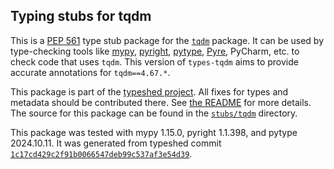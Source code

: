 ## Typing stubs for tqdm

This is a [PEP 561](https://peps.python.org/pep-0561/)
type stub package for the [`tqdm`](https://github.com/tqdm/tqdm) package.
It can be used by type-checking tools like
[mypy](https://github.com/python/mypy/),
[pyright](https://github.com/microsoft/pyright),
[pytype](https://github.com/google/pytype/),
[Pyre](https://pyre-check.org/),
PyCharm, etc. to check code that uses `tqdm`. This version of
`types-tqdm` aims to provide accurate annotations for
`tqdm==4.67.*`.

This package is part of the [typeshed project](https://github.com/python/typeshed).
All fixes for types and metadata should be contributed there.
See [the README](https://github.com/python/typeshed/blob/main/README.md)
for more details. The source for this package can be found in the
[`stubs/tqdm`](https://github.com/python/typeshed/tree/main/stubs/tqdm)
directory.

This package was tested with
mypy 1.15.0,
pyright 1.1.398,
and pytype 2024.10.11.
It was generated from typeshed commit
[`1c17cd429c2f91b0066547deb99c537af3e54d39`](https://github.com/python/typeshed/commit/1c17cd429c2f91b0066547deb99c537af3e54d39).